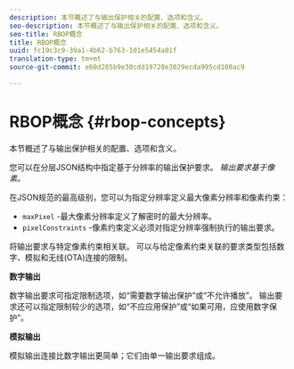 ```yaml
---
description: 本节概述了与输出保护相关的配置、选项和含义。
seo-description: 本节概述了与输出保护相关的配置、选项和含义。
seo-title: RBOP概念
title: RBOP概念
uuid: fc19c3c9-39a1-4b62-b763-101e5454a01f
translation-type: tm+mt
source-git-commit: e60d285b9e30cdd19728e3029ecda995cd100ac9

---
```



# RBOP概念 {#rbop-concepts}

本节概述了与输出保护相关的配置、选项和含义。

您可以在分层JSON结构中指定基于分辨率的输出保护要求。 *输出要求基于像素。*

在JSON规范的最高级别，您可以为指定分辨率定义最大像素分辨率和像素约束：

* `maxPixel` -最大像素分辨率定义了解密时的最大分辨率。
* `pixelConstraints` -像素约束定义必须对指定分辨率强制执行的输出要求。

将输出要求与特定像素约束相关联。 可以与给定像素约束关联的要求类型包括数字、模拟和无线(OTA)连接的限制。

**数字输出**

数字输出要求可指定限制选项，如“需要数字输出保护”或“不允许播放”。 输出要求还可以指定限制较少的选项，如“不应应用保护”或“如果可用，应使用数字保护”。

**模拟输出**

模拟输出连接比数字输出更简单；它们由单一输出要求组成。
